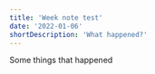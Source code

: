 ```yaml
---
title: 'Week note test'
date: '2022-01-06'
shortDescription: 'What happened?'
---
```


Some things that happened
